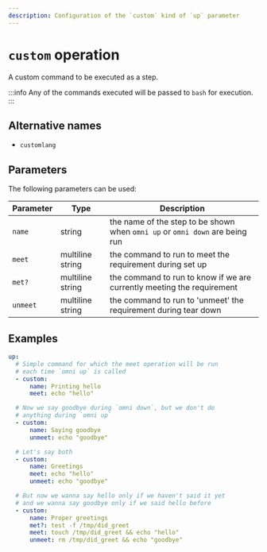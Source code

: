 ```yaml
---
description: Configuration of the `custom` kind of `up` parameter
---
```


# `custom` operation

A custom command to be executed as a step.

:::info
Any of the commands executed will be passed to `bash` for execution.
:::

## Alternative names

- `customlang`

## Parameters

The following parameters can be used:

| Parameter        | Type      | Description                                           |
|------------------|-----------|-------------------------------------------------------|
| `name` | string | the name of the step to be shown when `omni up` or `omni down` are being run |
| `meet` | multiline string | the command to run to meet the requirement during set up |
| `met?` | multiline string | the command to run to know if we are currently meeting the requirement |
| `unmeet` | multiline string | the command to run to 'unmeet' the requirement during tear down |

## Examples

```yaml
up:
  # Simple command for which the meet operation will be run
  # each time `omni up` is called
  - custom:
      name: Printing hello
      meet: echo "hello"

  # Now we say goodbye during `omni down`, but we don't do
  # anything during `omni up`
  - custom:
      name: Saying goodbye
      unmeet: echo "goodbye"

  # Let's say both
  - custom:
      name: Greetings
      meet: echo "hello"
      unmeet: echo "goodbye"

  # But now we wanna say hello only if we haven't said it yet
  # and we wanna say goodbye only if we said hello before
  - custom:
      name: Proper greetings
      met?: test -f /tmp/did_greet
      meet: touch /tmp/did_greet && echo "hello"
      unmeet: rm /tmp/did_greet && echo "goodbye"
```
